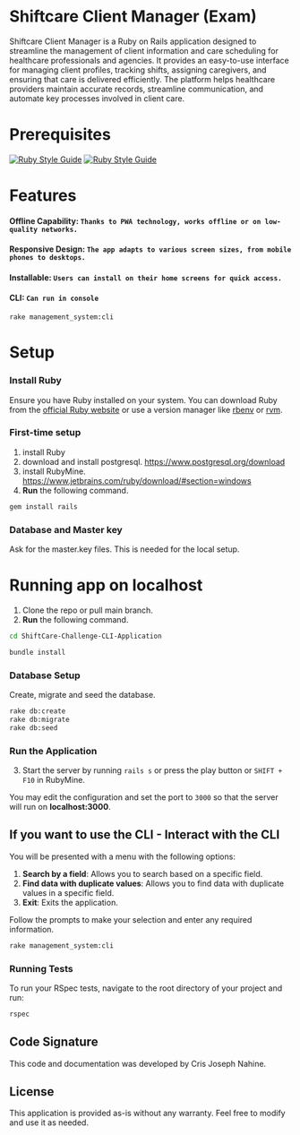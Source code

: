 # Shiftcare Client Manager (Exam)
Shiftcare Client Manager is a Ruby on Rails application designed to streamline the management of client information and care scheduling for healthcare professionals and agencies. It provides an easy-to-use interface for managing client profiles, tracking shifts, assigning caregivers, and ensuring that care is delivered efficiently. The platform helps healthcare providers maintain accurate records, streamline communication, and automate key processes involved in client care.

# Prerequisites
[![Ruby Style Guide](https://img.shields.io/badge/Ruby-3.3.5-red)](https://www.ruby-lang.org/en/news/2024/09/03/3-3-5-released/)
[![Ruby Style Guide](https://img.shields.io/badge/Rails-7.2.1-brightgreen)](https://rubygems.org/gems/rails)

# Features
#### Offline Capability: `Thanks to PWA technology, works offline or on low-quality networks.`
#### Responsive Design: `The app adapts to various screen sizes, from mobile phones to desktops.`
#### Installable: `Users can install on their home screens for quick access.`
#### CLI: `Can run in console` 
```rake management_system:cli```

# Setup

### Install Ruby

Ensure you have Ruby installed on your system. You can download Ruby from the [official Ruby website](https://www.ruby-lang.org/en/downloads/) or use a version manager like [rbenv](https://github.com/rbenv/rbenv) or [rvm](https://rvm.io/).

### First-time setup

1. install Ruby
2. download and install postgresql. https://www.postgresql.org/download
3. install RubyMine. https://www.jetbrains.com/ruby/download/#section=windows
4. **Run** the following command.

```bash
gem install rails
```

### Database and Master key

Ask for the master.key files. This is needed for the local setup.

# Running app on localhost

1. Clone the repo or pull main branch.
2. **Run** the following command.

```bash
cd ShiftCare-Challenge-CLI-Application
```

```bash
bundle install
```
### Database Setup

Create, migrate and seed the database.

```bash
rake db:create
rake db:migrate
rake db:seed
```

### Run the Application

3. Start the server by running `rails s` or press the play button or `SHIFT + F10` in RubyMine.

You may edit the configuration and set the port to `3000` so that the server will run on **localhost:3000**.




## If you want to use the CLI - Interact with the CLI

You will be presented with a menu with the following options:

1. **Search by a field**: Allows you to search based on a specific field.
2. **Find data with duplicate values**: Allows you to find data with duplicate values in a specific field.
3. **Exit**: Exits the application.

Follow the prompts to make your selection and enter any required information.
```bash
rake management_system:cli
```

### Running Tests
To run your RSpec tests, navigate to the root directory of your project and run:
```bash
rspec
```

## Code Signature

This code and documentation was developed by Cris Joseph Nahine.

## License

This application is provided as-is without any warranty. Feel free to modify and use it as needed.
